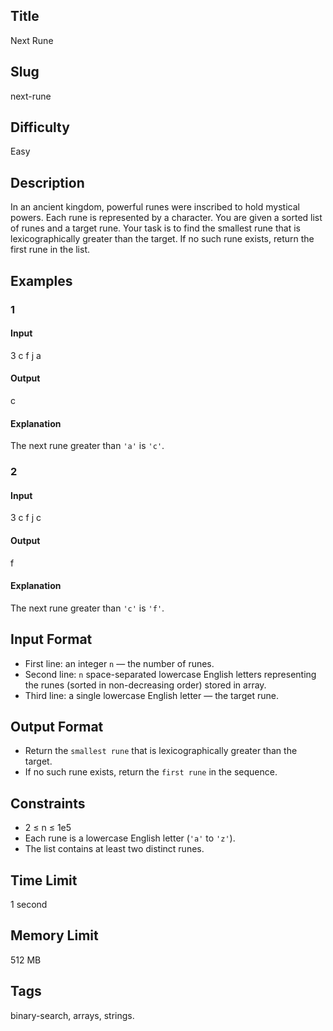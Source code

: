 ## Title

Next Rune


## Slug

next-rune

## Difficulty

Easy

## Description

In an ancient kingdom, powerful runes were inscribed to hold mystical powers. Each rune is represented by a character. You are given a sorted list of runes and a target rune. Your task is to find the smallest rune that is lexicographically greater than the target. If no such rune exists, return the first rune in the list.

## Examples

### 1

#### Input

3
c f j
a

#### Output

c

#### Explanation

The next rune greater than `'a'` is `'c'`.

### 2

#### Input

3
c f j
c

#### Output

f

#### Explanation

The next rune greater than `'c'` is `'f'`.  

## Input Format  

- First line: an integer `n` — the number of runes.  
- Second line: `n` space-separated lowercase English letters representing the runes (sorted in non-decreasing order) stored in array.  
- Third line: a single lowercase English letter — the target rune.

## Output Format  

- Return the `smallest rune` that is lexicographically greater than the target.  
- If no such rune exists, return the `first rune` in the sequence.  



## Constraints  

- 2 ≤ n ≤ 1e5  
- Each rune is a lowercase English letter (`'a'` to `'z'`).  
- The list contains at least two distinct runes. 

## Time Limit

1 second

## Memory Limit

512 MB

## Tags

binary-search, arrays, strings. 
